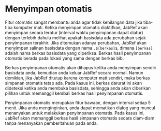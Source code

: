 Menyimpan otomatis
==================

Fitur otomatis sangat membantu anda agar tidak kehilangan data jika tiba-tiba komputer mati. Ketika menyimpan otomatis diaktifkan, JabRef akan menyimpan secara teratur (interval waktu penyimpanan dapat diatur) dengan terlebih dahulu melihat apakah basisdata ada perubahan sejak penyimpanan terakhir. Jika ditemukan adanya perubahan, JabRef akan menyimpan salinan basisdata dengan nama `.$[berkas]$`, dimana `[berkas]` adalah nama berkas basisdata yang diperiksa. Berkas hasil penyimpanan otomatis berada pada lokasi yang sama dengan berkas bib.

Berkas penyimpanan otomatis akan dihapus ketika anda menyimpan sendiri basisdata anda, kemudian anda keluar JabRef secara normal. Namun demikian, jika JabRef ditutup karena komputer mati sendiri, maka berkas simpanan otomatis tetap ada. Pada kasus ini, berkas darurat ini akan dideteksi ketika anda membuka basisdata, sehingga anda akan diberikan pilihan untuk memanggil kembali berkas hasil penyimpanan otomatis.

Penyimpanan otomatis merupakan fitur bawaan, dengan interval setiap 5 menit. Jika anda menginginkan, anda dapat mematikan dialog yang muncul menanyakan untuk melakukan penyimpanan otomatis. Pada kasus ini, JabRef akan memanggil berkas hasil simpanan otomatis secara diam-diam tanpa menanyakan pemberitahuan pada anda.
